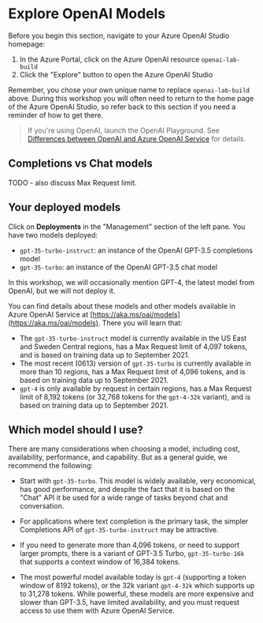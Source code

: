 # Explore OpenAI Models

Before you begin this section, navigate to your Azure OpenAI Studio homepage:

1. In the Azure Portal, click on the Azure OpenAI resource `openai-lab-build`
2. Click the "Explore" button to open the Azure OpenAI Studio

Remember, you chose your own unique name to replace `openai-lab-build` above. During this workshop you will often need to return to the home page of the Azure OpenAI Studio, so refer back to this section if you need a reminder of how to get there.

> If you're using OpenAI, launch the OpenAI Playground. See [Differences between OpenAI and Azure OpenAI Service](08-OpenAI-Setup.md) for details.

## Completions vs Chat models

TODO - also discuss Max Request limit.

## Your deployed models

Click on **Deployments** in the "Management" section of the left pane. You have two models deployed:

* `gpt-35-turbo-instruct`: an instance of the OpenAI GPT-3.5 completions model
* `gpt-35-turbo`: an instance of the OpenAI GPT-3.5 chat model 

In this workshop, we will occasionally mention GPT-4, the latest model from OpenAI, but we will not deploy it.

You can find details about these models and other models available in Azure OpenAI Service at [https://aka.ms/oai/models](https://aka.ms/oai/models). There you will learn that:

* The `gpt-35-turbo-instruct` model is currently available in the US East and Sweden Central regions, has a Max Request limit of 4,097 tokens, and is based on training data up to September 2021.
* The most recent (0613) version of `gpt-35-turbo` is currently available in more than 10 regions, has a Max Request limit of 4,096 tokens, and is based on training data up to September 2021.
* `gpt-4` is only available by request in certain regions, has a Max Request limit of 8,192 tokens (or 32,768 tokens for the `gpt-4-32k` variant), and is based on training data up to September 2021.

## Which model should I use?

There are many considerations when choosing a model, including cost, availability, performance, and capability. But as a general guide, we recommend the following:

* Start with `gpt-35-turbo`. This model is widely available, very economical, has good performance, and despite the fact that it is based on the "Chat" API it be used for a wide range of tasks beyond chat and conversation.

* For applications where text completion is the primary task, the simpler Completions API of `gpt-35-turbo-instruct` may be attractive.

* If you need to generate more than 4,096 tokens, or need to support larger prompts, there is a variant of GPT-3.5 Turbo, `gpt-35-turbo-16k` that supports a context window of 16,384 tokens. 

* The most powerful model available today is `gpt-4` (supporting a token window of 8192 tokens), or the 32k variant `gpt-4-32k` which supports up to 31,278 tokens. While powerful, these models are more expensive and slower than GPT-3.5, have limited availability, and you must request access to use them with Azure OpenAI Service.
